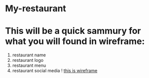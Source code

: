 # My-restaurant
# This will be a quick sammury for what you will found in wireframe:
  1. restaurant name 
  2. restaurant logo
  3. restaurant menu
  4. restaurant social media
  ! [this is wireframe](Untitled%20design.png)